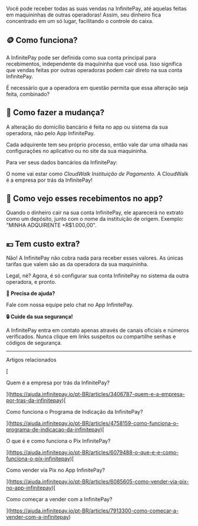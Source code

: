 Você pode receber todas as suas vendas na InfinitePay, até aquelas feitas em maquininhas de outras operadoras! Assim, seu dinheiro fica concentrado em um só lugar, facilitando o controle do caixa.

## **🪙 Como funciona?**

A InfinitePay pode ser definida como sua conta principal para recebimentos, independente da maquininha que você usa. Isso significa que vendas feitas por outras operadoras podem cair direto na sua conta InfinitePay.

É necessário que a operadora em questão permita que essa alteração seja feita, combinado?

## **🏦 Como fazer a mudança?**

A alteração do domicílio bancário é feita no app ou sistema da sua operadora, não pelo App InfinitePay.

Cada adquirente tem seu próprio processo, então vale dar uma olhada nas configurações no aplicativo ou no site da sua maquininha.

Para ver seus dados bancários da InfinitePay:

O nome vai estar como _CloudWalk Instituição de Pagamento._ A CloudWalk é a empresa por trás da InfinitePay!

## **🔎 Como vejo esses recebimentos no app?**

Quando o dinheiro cair na sua conta InfinitePay, ele aparecerá no extrato como um depósito, junto com o nome da instituição de origem. Exemplo: "MINHA ADQUIRENTE +R$1.000,00".

## **💴 Tem custo extra?**

Não! A InfinitePay não cobra nada para receber esses valores. As únicas tarifas que valem são as da operadora da sua maquininha.

Legal, né? Agora, é só configurar sua conta InfinitePay no sistema da outra operadora, e pronto.

**🔔 Precisa de ajuda?**

Fale com nossa equipe pelo chat no App InfinitePay.

**🔒 Cuide da sua segurança!**

A InfinitePay entra em contato apenas através de canais oficiais e números verificados. Nunca clique em links suspeitos ou compartilhe senhas e códigos de segurança.

___

Artigos relacionados

[

Quem é a empresa por trás da InfinitePay?

](https://ajuda.infinitepay.io/pt-BR/articles/3406787-quem-e-a-empresa-por-tras-da-infinitepay)[

Como funciona o Programa de Indicação da InfinitePay?

](https://ajuda.infinitepay.io/pt-BR/articles/4758159-como-funciona-o-programa-de-indicacao-da-infinitepay)[

O que é e como funciona o Pix InfinitePay?

](https://ajuda.infinitepay.io/pt-BR/articles/6079488-o-que-e-e-como-funciona-o-pix-infinitepay)[

Como vender via Pix no App InfinitePay?

](https://ajuda.infinitepay.io/pt-BR/articles/6085605-como-vender-via-pix-no-app-infinitepay)[

Como começar a vender com a InfinitePay?

](https://ajuda.infinitepay.io/pt-BR/articles/7913300-como-comecar-a-vender-com-a-infinitepay)